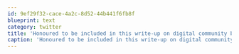 ```yaml
---
id: 9ef29f32-cace-4a2c-8d52-44b441f6fb8f
blueprint: text
category: twitter
title: 'Honoured to be included in this write-up on digital community by @ashleyraegan of @AccelerateOK. Thanks so much! ow.ly/eC3Q6'
caption: 'Honoured to be included in this write-up on digital community by <span class="username username_linked">@<a href="https://twitter.com/ashleyraegan" title="Ashley Ramsay">ashleyraegan</a></span> of <span class="username username_linked">@<a href="https://twitter.com/AccelerateOK" title="Accelerate Okanagan">AccelerateOK</a></span>. Thanks so much! <a href="http://ow.ly/eC3Q6" title="http://ow.ly/eC3Q6" class="link link_untco">ow.ly/eC3Q6</a>'
---
```

